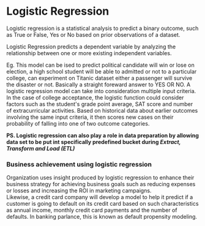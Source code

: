 # Logistic Regression

Logistic regression is a statistical analysis to predict a binary outcome, such as True or False, Yes or No based on prior observations of a dataset. <br>

Logistic Regression predicts a dependent variable by analyzing the relationship between one or more existing independent variables. <br>

Eg. This model can be ised to predict political candidate will win or lose on election, a high school student will be able to admitted or not to a particular college, can experiment on Titanic dataset either a passenger will survive the disaster or not. Basically a straight foreward answer to YES OR NO. A logistic regression model can take into consideration multiple input criteria. In the case of college acceptance, the logistic function could consider factors such as the student's grade point average, SAT score and number of extracurricular activities. Based on historical data about earlier outcomes involving the same input criteria, it then scores new cases on their probability of falling into one of two outcome categories.<br>

<b> PS. Logistic regression can also play a role in data preparation by allowing data set to be put int specifically predefined bucket during <i> Extract, Transform and Load (ETL) </i> </b>

### Business achievement using logistic regression

Organization uses insight produced by logistic regression to enhance their business strategy for achieving business goals such as reducing expenses or losses and increasing the ROI in marketing campaigns. <br>
Likewise, a credit card company will develop a model to help it predict if a customer is going to default on its credit card based on such characteristics as annual income, monthly credit card payments and the number of defaults. In banking parlance, this is known as default propensity modeling.<br>




